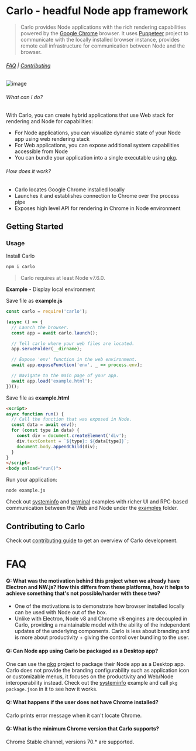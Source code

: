 # Carlo - headful Node app framework

> Carlo provides Node applications with the rich rendering capabilities powered by the [Google Chrome](https://www.google.com/chrome/) browser.
It uses [Puppeteer](https://github.com/GoogleChrome/puppeteer/) project to communicate with the locally installed browser instance, provides remote call infrastructure for communication between Node and the browser.

###### [FAQ](#faq) | [Contributing](https://github.com/GoogleChromeLabs/carlo/blob/master/CONTRIBUTING.md)

![image](https://user-images.githubusercontent.com/883973/47826256-0531fc80-dd34-11e8-9c8d-c1b93a6ba631.png)

<!-- [START usecases] -->
###### What can I do?

With Carlo, you can create hybrid applications that use Web stack for rendering and Node for capabilities:
- For Node applications, you can visualize dynamic state of your Node app using web rendering stack
- For Web applications, you can expose additional system capabilities accessible from Node
- You can bundle your application into a single executable using [pkg](https://github.com/zeit/pkg).

###### How does it work?

- Carlo locates Google Chrome installed locally
- Launches it and establishes connection to Chrome over the process pipe
- Exposes high level API for rendering in Chrome in Node environment

<!-- [END usecases] -->

<!-- [START getstarted] -->
## Getting Started

### Usage

Install Carlo

```bash
npm i carlo
```

> Carlo requires at least Node v7.6.0.

**Example** - Display local environment

Save file as **example.js**

```js
const carlo = require('carlo');

(async () => {
  // Launch the browser.
  const app = await carlo.launch();

  // Tell carlo where your web files are located.
  app.serveFolder(__dirname);

  // Expose 'env' function in the web environment.
  await app.exposeFunction('env', _ => process.env);

  // Navigate to the main page of your app.
  await app.load('example.html');
})();
```

Save file as **example.html**

```html
<script>
async function run() {
  // Call the function that was exposed in Node.
  const data = await env();
  for (const type in data) {
    const div = document.createElement('div');
    div.textContent = `${type}: ${data[type]}`;
    document.body.appendChild(div);
  }
}
</script>
<body onload="run()">
```

Run your application:

```bash
node example.js
```

Check out [systeminfo](https://github.com/GoogleChromeLabs/carlo/tree/master/examples/systeminfo) and [terminal](https://github.com/GoogleChromeLabs/carlo/tree/master/examples/terminal) examples with richer UI and RPC-based communication between the Web and Node under the [examples](https://github.com/GoogleChromeLabs/carlo/tree/master/examples) folder.

<!-- [END getstarted] -->

## Contributing to Carlo

Check out [contributing guide](https://github.com/GoogleChromeLabs/carlo/blob/master/CONTRIBUTING.md) to get an overview of Carlo development.

<!-- [START faq] -->

# FAQ

#### Q: What was the motivation behind this project when we already have Electron and NW.js? How this differs from these platforms, how it helps to achieve something that's not possible/harder with these two?

- One of the motivations is to demonstrate how browser installed locally can be used with Node out of the box.
- Unlike with Electron, Node v8 and Chrome v8 engines are decoupled in Carlo, providing a maintainable model with the ability of the independent updates of the underlying components. Carlo is less about branding and is more about productivity + giving the control over bundling to the user.

#### Q: Can Node app using Carlo be packaged as a Desktop app?

One can use the [pkg](https://github.com/zeit/pkg) project to package their Node app as a Desktop app. Carlo does not provide the branding configurability such as application icon or customizable menus, it focuses on the productivity and Web/Node interoperability instead. Check out the [systeminfo](https://github.com/GoogleChromeLabs/carlo/tree/master/examples/systeminfo) example and call `pkg package.json` in it to see how it works.

#### Q: What happens if the user does not have Chrome installed?

Carlo prints error message when it can't locate Chrome.

#### Q: What is the minimum Chrome version that Carlo supports?

Chrome Stable channel, versions 70.* are supported.


<!-- [END faq] -->

